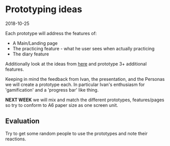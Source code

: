 # Prototyping ideas
2018-10-25

Each prototype will address the features of:
 - A Main/Landing page
 - The practicing feature - what he user sees when actually practicing
 - The diary feature

Additionally look at the ideas from [here](https://drive.google.com/open?id=1lp8kTtNNL11OaOj7rqZEuaVl0SLD0_f8) and prototype 3+ additional features.

Keeping in mind the feedback from Ivan, the presentation, and the Personas we will create a prototype each.
In particular Ivan's enthusiasm for 'gamification' and a 'progress bar' like thing.

**NEXT WEEK** we will mix and match the different prototypes, features/pages so try to conform to A6 paper size as one screen unit.

## Evaluation

Try to get some random people to use the prototypes and note their reactions.
